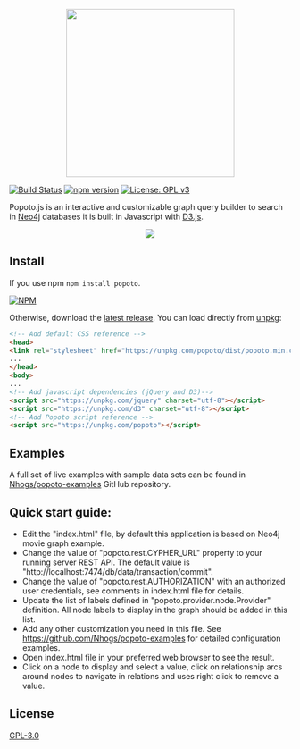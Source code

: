 <p align="center"><a href="https://popotojs.com" target="_blank"><img width="301"src="http://www.popotojs.com/logo.png"></a></p>

[![Build Status](https://travis-ci.org/Nhogs/popoto.svg?branch=master)](https://travis-ci.org/Nhogs/popoto)
[![npm version](https://img.shields.io/npm/v/popoto.svg)](https://www.npmjs.com/package/popoto)
[![License: GPL v3](https://img.shields.io/badge/License-GPL%20v3-blue.svg)](https://www.gnu.org/licenses/gpl-3.0)

Popoto.js is an interactive and customizable graph query builder to search in [Neo4j](https://neo4j.com/) databases it is built in Javascript with [D3.js](https://d3js.org/).

<p align="center"><img src="https://raw.githubusercontent.com/wiki/Nhogs/popoto/img/main.png"></p>

## Install
If you use npm `npm install popoto`.

[![NPM](https://nodei.co/npm/popoto.png?compact=true)](https://www.npmjs.com/package/popoto)

Otherwise, download the [latest release](https://github.com/Nhogs/popoto/releases/latest). You can load directly from [unpkg](https://unpkg.com/popoto/):
 
```html
<!-- Add default CSS reference -->
<head>
<link rel="stylesheet" href="https://unpkg.com/popoto/dist/popoto.min.css">
...
</head>
<body>
...
<!-- Add javascript dependencies (jQuery and D3)-->
<script src="https://unpkg.com/jquery" charset="utf-8"></script>
<script src="https://unpkg.com/d3" charset="utf-8"></script>
<!-- Add Popoto script reference -->
<script src="https://unpkg.com/popoto"></script>
```

## Examples
A full set of live examples with sample data sets can be found in [Nhogs/popoto-examples](https://github.com/Nhogs/popoto-examples) GitHub repository.


## Quick start guide:
 - Edit the "index.html" file, by default this application is based on Neo4j movie graph example.
 - Change the value of "popoto.rest.CYPHER_URL" property to your running server REST API. The default value is "http://localhost:7474/db/data/transaction/commit".
 - Change the value of "popoto.rest.AUTHORIZATION" with an authorized user credentials, see comments in index.html file for details.
 - Update the list of labels defined in "popoto.provider.node.Provider" definition. All node labels to display in the graph should be added in this list.
 - Add any other customization you need in this file. See https://github.com/Nhogs/popoto-examples for detailed configuration examples.
 - Open index.html file in your preferred web browser to see the result.
 - Click on a node to display and select a value, click on relationship arcs around nodes to navigate in relations and uses right click to remove a value.
 
 ## License
[GPL-3.0](https://www.gnu.org/licenses/gpl-3.0)